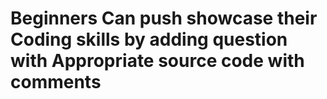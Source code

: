 # Beginners Can push showcase their Coding skills by adding question with Appropriate source code with comments
